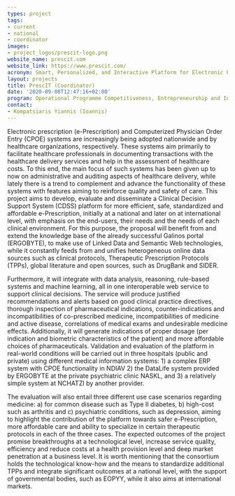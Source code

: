 ```yaml
---
types: project
tags:
- current
- national
- coordinator
images:
- project_logos/prescit-logo.png
website_name: prescit.com
website_link: https://www.prescit.com/
acronym: Smart, Personalized, and Interactive Platform for Electronic Prescription
layout: projects
title: PrescIT (Coordinator)
date: '2020-09-08T12:47:16+02:00'
program: Operational Programme Competitiveness, Entrepreneurship and Innovation 2014-2020 (EPAnEK)
contact: 
- Kompatsiaris Yiannis (Ioannis)
---
```

<p>Electronic prescription (e-Prescription) and Computerized Physician Order Entry (CPOE) systems are increasingly being adopted nationwide and by healthcare organizations, respectively. These systems aim primarily to facilitate healthcare professionals in documenting transactions with the healthcare delivery services and help in the assessment of healthcare costs. To this end, the main focus of such systems has been given up to now on administrative and auditing aspects of healthcare delivery, while lately there is a trend to complement and advance the functionality of these systems with features aiming to reinforce quality and safety of care. This project aims to develop, evaluate and disseminate a Clinical Decision Support System (CDSS) platform for more efficient, safe, standardized and affordable e-Prescription, initially at a national and later on at international level, with emphasis on the end-users, their needs and the needs of each clinical environment. For this purpose, the proposal will benefit from and extend the knowledge base of the already successful Galinos portal (ERGOBYTE), to make use of Linked Data and Semantic Web technologies, while it constantly feeds from and unifies heterogeneous online data sources such as clinical protocols, Therapeutic Prescription Protocols (TPPs), global literature and open sources, such as DrugBank and SIDER.</p>

<p>Furthermore, it will integrate with data analysis, reasoning, rule-based systems and machine learning, all in one interoperable web service to support clinical decisions. The service will produce justified recommendations and alerts based on good clinical practice directives, thorough inspection of pharmaceutical indications, counter-indications and incompatibilities of co-prescribed medicine, incompatibilities of medicine and active disease, correlations of medical exams and undesirable medicine effects. Additionally, it will generate indications of proper dosage (per indication and biometric characteristics of the patient) and more affordable choices of pharmaceuticals. Validation and evaluation of the platform in real-world conditions will be carried out in three hospitals (public and private) using different medical information systems: 1) a complex ERP system with CPOE functionality in NDIAV 2) the DataLife system provided by ERGOBYTE at the private psychiatric clinic NASKL, and 3) a relatively simple system at NCHATZI by another provider.</p>

<p>The evaluation will also entail three different use case scenarios regarding medicine: a) for common disease such as Type II diabetes, b) high-cost such as arthritis and c) psychiatric conditions, such as depression, aiming to highlight the contribution of the platform towards safer e-Prescription, more affordable care and ability to specialize in certain therapeutic protocols in each of the three cases. The expected outcomes of the project promise breakthroughs at a technological level, increase service quality, efficiency and reduce costs at a health provision level and deep market penetration at a business level. It is worth mentioning that the consortium holds the technological know-how and the means to standardize additional TPPs and integrate significant outcomes at a national level, with the support of governmental bodies, such as EOPYY, while it also aims at international markets.</p>
